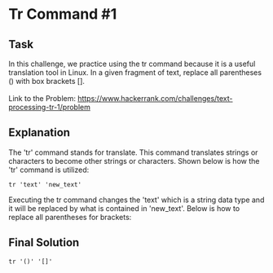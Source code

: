 # Tr Command #1
## Task
In this challenge, we practice using the tr command because it is a useful translation tool in Linux. In a given fragment of text, replace all parentheses () with box brackets []. <br>
<br>
Link to the Problem: https://www.hackerrank.com/challenges/text-processing-tr-1/problem
## Explanation
The 'tr' command stands for translate. This command translates strings or characters to become other strings or characters. Shown below is how the 'tr' command is utilized:
```
tr 'text' 'new_text'
```
Executing the tr command changes the 'text' which is a string data type and it will be replaced by what is contained in 'new_text'. Below is how to replace all parentheses for brackets:
## Final Solution
```
tr '()' '[]'
```
